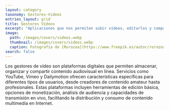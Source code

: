 ```yaml
---
layout: category
taxonomy: Gestores-Videos
entries_layout: grid
title: Gestores Vídeos
excerpt: "Aplicaciones que nos permiten subir vídeos, editarlos y compartirlos con otros usuarios por Internet."
image:
  path: /images/covers/videos.webp
  thumbnail: /images/covers/videos.webp
  caption: Fotografía de [Rorozoa](https://www.freepik.es/autor/rorozoa)
search: false
---
```

Los gestores de vídeo son plataformas digitales que permiten almacenar, organizar y compartir contenido audiovisual en línea. Servicios como YouTube, Vimeo y Dailymotion ofrecen características específicas para diferentes tipos de usuarios, desde creadores de contenido amateur hasta profesionales. Estas plataformas incluyen herramientas de edición básica, opciones de monetización, análisis de audiencia y capacidades de transmisión en vivo, facilitando la distribución y consumo de contenido multimedia en Internet.